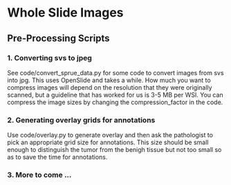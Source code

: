 # Whole Slide Images
Pre-Processing Scripts
---------------
### 1. Converting svs to jpeg
See code/convert_sprue_data.py for some code to convert images from svs into jpg. This uses OpenSlide and takes a while. How much you want to compress images will depend on the resolution that they were originally scanned, but a guideline that has worked for us is 3-5 MB per WSI. You can compress the image sizes by changing the compression_factor in the code.

### 2. Generating overlay grids for annotations
Use code/overlay.py to generate overlay and then ask the pathologist to pick an appropriate grid size for annotations. This size should be small enough to distinguish the tumor from the benigh tissue but not too small so as to save the time for annotations.

### 3. More to come ...


